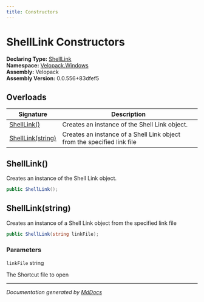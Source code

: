 ```yaml
---
title: Constructors
---
```

<!--  
  <auto-generated>   
    The contents of this file were generated by a tool.  
    Changes to this file may be list if the file is regenerated  
  </auto-generated>   
-->

# ShellLink Constructors

**Declaring Type:** [ShellLink](../index.md)  
**Namespace:** [Velopack.Windows](../../index.md)  
**Assembly:** Velopack  
**Assembly Version:** 0.0.556+83dfef5

## Overloads

| Signature                             | Description                                                             |
| ------------------------------------- | ----------------------------------------------------------------------- |
| [ShellLink()](#shelllink)             | Creates an instance of the Shell Link object.                           |
| [ShellLink(string)](#shelllinkstring) | Creates an instance of a Shell Link object from the specified link file |

## ShellLink()

Creates an instance of the Shell Link object.

```csharp
public ShellLink();
```

## ShellLink(string)

Creates an instance of a Shell Link object from the specified link file

```csharp
public ShellLink(string linkFile);
```

### Parameters

`linkFile`  string

The Shortcut file to open

___

*Documentation generated by [MdDocs](https://github.com/ap0llo/mddocs)*
